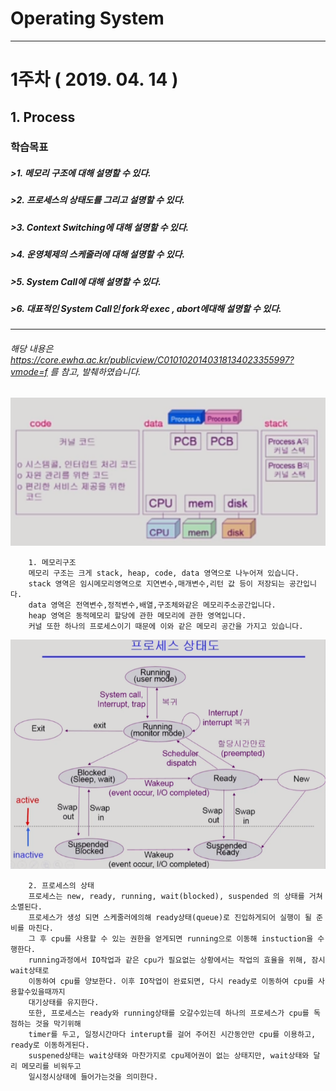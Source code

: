 # Operating System 
*** 
 
  
# 1주차 ( 2019. 04. 14 )
## 1. Process 
### 학습목표 
##### >1. 메모리 구조에 대해 설명할 수 있다. 
##### >2. 프로세스의 상태도를 그리고 설명할 수 있다. 
##### >3. Context Switching에 대해 설명할 수 있다. 
##### >4. 운영체제의 스케줄러에 대해 설명할 수 있다. 
##### >5. System Call에 대해 설명할 수 있다. 
##### >6. 대표적인 System Call인 fork와 exec , abort에대해 설명할 수 있다. 
*** 
###### 해당 내용은 https://core.ewha.ac.kr/publicview/C0101020140318134023355997?vmode=f 를 참고, 발췌하였습니다.
 
 ![kernel_memory](./pic/kernel_memory.PNG) 
 
```
    1. 메모리구조  
    메모리 구조는 크게 stack, heap, code, data 영역으로 나누어져 있습니다. 
    stack 영역은 임시메모리영역으로 지연변수,매개변수,리턴 값 등이 저장되는 공간입니다. 
    data 영역은 전역변수,정적변수,배열,구조체와같은 메모리주소공간입니다. 
    heap 영역은 동적메모리 할당에 관한 메모리에 관한 영역입니다. 
    커널 또한 하나의 프로세스이기 때문에 이와 같은 메모리 공간을 가지고 있습니다.

``` 
 
![process_status](./pic/process_status.PNG) 
 
```
    2. 프로세스의 상태
    프로세스는 new, ready, running, wait(blocked), suspended 의 상태를 거쳐 소멸된다. 
    프로세스가 생성 되면 스케줄러에의해 ready상태(queue)로 진입하게되어 실행이 될 준비를 마친다. 
    그 후 cpu를 사용할 수 있는 권한을 얻게되면 running으로 이동해 instuction을 수행한다. 
    running과정에서 IO작업과 같은 cpu가 필요없는 상황에서는 작업의 효율을 위해, 잠시 wait상태로 
    이동하여 cpu를 양보한다. 이후 IO작업이 완료되면, 다시 ready로 이동하여 cpu를 사용할수있을때까지 
    대기상태를 유지한다. 
    또한, 프로세스는 ready와 running상태를 오갈수있는데 하나의 프로세스가 cpu를 독점하는 것을 막기위해 
    timer를 두고, 일정시간마다 interupt를 걸어 주어진 시간동안만 cpu를 이용하고, ready로 이동하게된다. 
    suspened상태는 wait상태와 마찬가지로 cpu제어권이 없는 상태지만, wait상태와 달리 메모리를 비워두고 
    일시정시상태에 들어가는것을 의미한다. 
```
